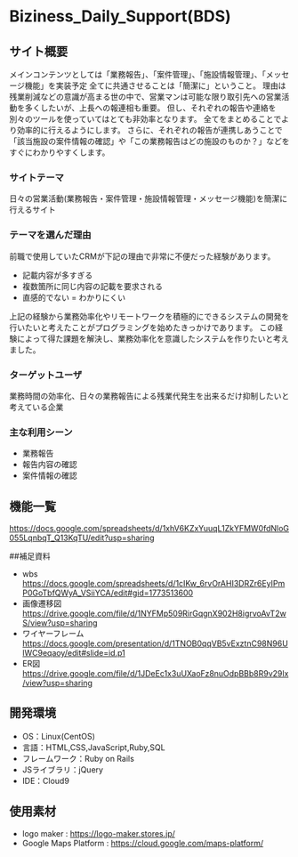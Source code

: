 # Biziness_Daily_Support(BDS)

## サイト概要
メインコンテンツとしては「業務報告」、「案件管理」、「施設情報管理」、「メッセージ機能」を実装予定
全てに共通させることは「簡潔に」ということ。
理由は残業削減などの意識が高まる世の中で、営業マンは可能な限り取引先への営業活動を多くしたいが、上長への報連相も重要。
但し、それぞれの報告や連絡を別々のツールを使っていてはとても非効率となります。
全てをまとめることでより効率的に行えるようにします。
さらに、それぞれの報告が連携しあうことで「該当施設の案件情報の確認」や「この業務報告はどの施設のものか？」などをすぐにわかりやすくします。

### サイトテーマ
日々の営業活動(業務報告・案件管理・施設情報管理・メッセージ機能)を簡潔に行えるサイト

### テーマを選んだ理由
前職で使用していたCRMが下記の理由で非常に不便だった経験があります。
* 記載内容が多すぎる
* 複数箇所に同じ内容の記載を要求される
* 直感的でない = わかりにくい

上記の経験から業務効率化やリモートワークを積極的にできるシステムの開発を行いたいと考えたことがプログラミングを始めたきっかけであります。
この経験によって得た課題を解決し、業務効率化を意識したシステムを作りたいと考えました。

### ターゲットユーザ
業務時間の効率化、日々の業務報告による残業代発生を出来るだけ抑制したいと考えている企業

### 主な利用シーン
* 業務報告
* 報告内容の確認
* 案件情報の確認

## 機能一覧
https://docs.google.com/spreadsheets/d/1xhV6KZxYuuqL1ZkYFMW0fdNloG055LqnbqT_Q13KqTU/edit?usp=sharing

##補足資料
* wbs https://docs.google.com/spreadsheets/d/1cIKw_6rvOrAHI3DRZr6EyIPmP0GoTbfQWyA_VSiiYCA/edit#gid=1773513600
* 画像遷移図　https://drive.google.com/file/d/1NYFMp509RirGqgnX902H8igrvoAvT2wS/view?usp=sharing
* ワイヤーフレーム　https://docs.google.com/presentation/d/1TNOB0qqVB5vExztnC98N96UlWC9eqaoy/edit#slide=id.p1
* ER図　https://drive.google.com/file/d/1JDeEc1x3uUXaoFz8nuOdpBBb8R9v29lx/view?usp=sharing

## 開発環境
* OS：Linux(CentOS)
* 言語：HTML,CSS,JavaScript,Ruby,SQL
* フレームワーク：Ruby on Rails
* JSライブラリ：jQuery
* IDE：Cloud9

## 使用素材
* logo maker : https://logo-maker.stores.jp/
* Google Maps Platform : https://cloud.google.com/maps-platform/